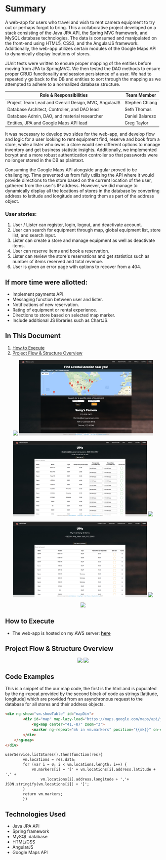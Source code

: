 # Summary
A web-app for users who travel and wish to rent camera equipment to try out or perhaps forgot to bring. This a collaborative project developed on a stack consisting of the Java JPA API, the Spring MVC framework, and MySQL database technologies. The data is consumed and manipulated on the front-end using HTML5, CSS3, and the AngularJS framework. Additionally, the web-app utilizes certain modules of the Google Maps API to dynamically display locations of stores.

JUnit tests were written to ensure proper mapping of the entities before moving from JPA to SpringMVC. We then tested the DAO methods to ensure proper CRUD functionality and session persistence of a user. We had to repeatedly go back to the DB and entities to sort through the mapping as we attempted to adhere to a normalized database structure.

|Role & Responsibilities                                              | Team Member        |
|---------------------------------------------------------------------|--------------------|
|Project Team Lead and Overall Design, MVC, AngularJS                 | Stephen Chiang     |
|Database Architect, Controller, and DAO lead                         | Seth Thomas        |
|Database Admin, DAO, and material researcher                         | Daniel Balarezo    |
|Entities, JPA and Google Maps API lead                               | Greg Taylor        |

It was necessary to develop two sides for the web-app, and develop flow and logic for a user looking to rent equipment find, reserve and book from a store, while a lister who owns a store would see different options to manage inventory and get business statistic insights. Additionally, we implemented bcrypt and a more robust authentication controller so that passwords were no longer stored in the DB as plaintext.

Consuming the Google Maps API alongside angular proved to be challenging. Time prevented us from fully utilizing the API where it would provide directions to the store based on the current location of the user, gathered from the user's IP address. However, we did manage to dynamically display all the locations of stores in the database by converting address to latitude and longitude and storing them as part of the address object.

### User stories:
1. User / Lister can register, login, logout, and deactivate account.
2. User can search for equipment through map, global equipment list, store list, and search input.
3. Lister can create a store and manage equipment as well as deactivate items.
4. User can reserve items and book a reservation.
5. Lister can review the store's reservations and get statistics such as number of items reserved and total revenue.
6. User is given an error page with options to recover from a 404.

## If more time were allotted:
* Implement payments API.
* Messaging function between user and lister.
* Notifications of new reservation.
* Rating of equipment or rental experience.
* Directions to store based on selected map marker.
* Include additional JS libraries such as ChartJS.

## In This Document
1. [How to Execute](#how-to-execute)
2. [Project Flow & Structure Overview](#cProject-Flow-&-Structure-Overview)

<p align="center">
<img src="readmeimages/scrn3.png" height="245">
<img src="readmeimages/scrn4.png" height="245"></p>
<p align="center">
<img src="readmeimages/scrn5.png" height="245">
<img src="readmeimages/scrn6.png" height="245"></p>
<p align="center">
<img src="readmeimages/scrn7.png" height="245">
<img src="readmeimages/scrn8.png" height="245"></p>
<p align="center"><img src="readmeimages/scrn9.png" height="245"></p>

## How to Execute
- The web-app is hosted on my AWS server: <a href="http://www.chiangs.ninja:8080/RESTPicSure/">**here**</a>

## Project Flow & Structure Overview

<p align="center">
<img src="chart1.png" height="245">
<img src="chart2.png" height="245">
</p>

## Code Examples
This is a snippet of the our map code, the first is the html and is populated by the ng-repeat provided by the second block of code as strings [latitude, longitude] which are provided from an asynchronous request to the database for all stores and their address objects.
```HTML
<div ng-show="vm.showTable" id="mapDiv">
		<div id="map" map-lazy-load="https://maps.google.com/maps/api/js" map-lazy-load-params="{{vm.googleMapsUrl}}">
			<ng-map center="41,-87" zoom="3">
			<marker ng-repeat="mk in vm.markers" position="{{mk}}" on-click="vm.showStore(mk,data)">
		</div>
	</ng-map>
</div>
```
```JS
userService.listStores().then(function(res){
		vm.locations = res.data;
		for (var i = 0; i < vm.locations.length; i++) {
			vm.markers[i] = '[' + vm.locations[i].address.latitude + ',' +
				vm.locations[i].address.longitude + ','+ JSON.stringify(vm.locations[i]) + ']';
		}
		return vm.markers;
		})
```

## Technologies Used
- Java JPA API
- Spring framework
- MySQL database
- HTML/CSS
- AngularJS
- Google Maps API
